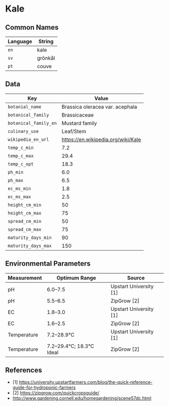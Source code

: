 # Kale

## Common Names

Language|String
-|-
`en`|kale
`sv`|grönkål
`pt`|couve


## Data

Key|Value
-|-
`botanial_name`|Brassica oleracea var. acephala
`botanical_family`|Brassicaceae
`botanical_family_en`|Mustard family
`culinary_use`|Leaf/Stem
`wikipedia_en_url`|https://en.wikipedia.org/wiki/Kale
`temp_c_min`|7.2
`temp_c_max`|29.4
`temp_c_opt`|18.3
`ph_min`|6.0
`ph_max`|6.5
`ec_ms_min`|1.8
`ec_ms_max`|2.5
`height_cm_min`|50
`height_cm_max`|75
`spread_cm_min`|50
`spread_cm_max`|75
`maturity_days_min`|90
`maturity_days_max`|150


## Environmental Parameters

Measurement | Optimum Range | Source
--- | --- | ---
pH | 6.0–7.5 | Upstart University [1]
pH | 5.5–6.5 | ZipGrow [2]
EC | 1.8–3.0 | Upstart University [1]
EC | 1.6–2.5  | ZipGrow [2]
Temperature | 7.2–28.9°C | Upstart University [1]
Temperature | 7.2–29.4°C; 18.3°C Ideal | ZipGrow [2]


## References

* [1] https://university.upstartfarmers.com/blog/the-quick-reference-guide-for-hydroponic-farmers
* [2] https://zipgrow.com/quickcropsguide/
* http://www.gardening.cornell.edu/homegardening/scene57dc.html
